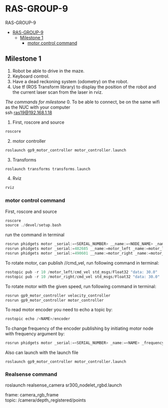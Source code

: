 # RAS-GROUP-9
RAS-GROUP-9

* [RAS-GROUP-9](#ras-group-9)
    * [Milestone 1](#milestone-1)
        * [motor control command](#motor-control-command)

## Milestone 1

1. Robot be able to drive in the maze.  
2. Keyboard control.  
3. Have a dead reckoning system (odometry) on the robot. 
4. Use tf (ROS Transform library) to display the position of the robot 
and the current laser scan from the laser in rviz. 

*The commands for milestone*
0. To be able to connect, be on the same wifi as the NUC with your computer  
ssh ras19@192.168.1.18

1. First, roscore and source
``` c++
roscore  
```
2. motor controller
``` c++
roslaunch gp9_motor_controller motor_controller.launch 
```
3. Transforms
``` c++
roslaunch transforms transforms.launch 
```

4. Rviz
``` c++
rviz
```


### motor control command
First, roscore and source
``` c++
roscore  
source ./devel/setup.bash  
```
run the command in terminal
``` c++
rosrun phidgets motor _serial:=<SERIAL_NUMBER> __name:=<NODE_NAME> _name:=<NAME>
rosrun phidgets motor _serial:=482685 __name:=motor_left _name:=motor_left
rosrun phidgets motor _serial:=490601 __name:=motor_right _name:=motor_right 
```
To rotate motor, can publish /<NAME>/cmd_vel, run following command in terminal:
``` c++
rostopic pub -r 10 /motor_left/cmd_vel std_msgs/Float32 "data: 30.0"     
rostopic pub -r 10 /motor_right/cmd_vel std_msgs/Float32 "data: 30.0"   
```
To rotate motor with the given speed, run following command in terminal:
``` c++
rosrun gp9_motor_controller velocity_controller 
rosrun gp9_motor_controller motor_controller 
```
To read motor encoder you need to echo a topic by:
``` c++
rostopic echo /<NAME>/encoder
```
To change frequency of the encoder publishing by initiating motor node with frequency argument by:
``` c++
rosrun phidgets motor _serial:=<SERIAL_NUMBER> _name:=<NAME> _frequency:=<FREQUENCY>
```
Also can launch with the launch file
``` 
roslaunch gp9_motor_controller motor_controller.launch 
```
### Realsense command
roslaunch realsense_camera sr300_nodelet_rgbd.launch

frame: camera_rgb_frame  
topic: /camera/depth_registered/points  